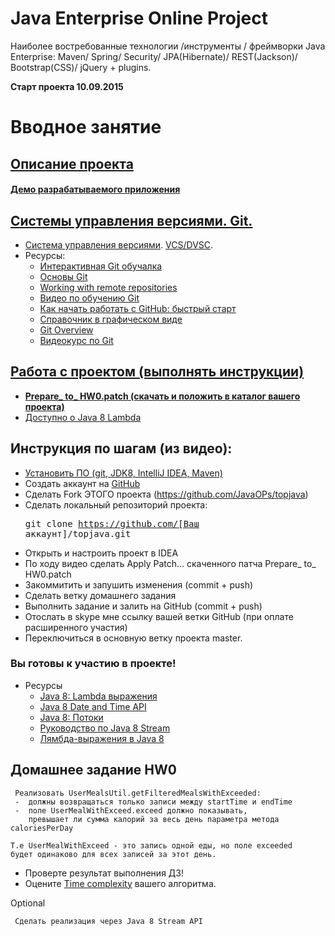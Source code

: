 Java Enterprise Online Project 
===============================
Наиболее востребованные технологии /инструменты / фреймворки Java Enterprise:
Maven/ Spring/ Security/ JPA(Hibernate)/ REST(Jackson)/ Bootstrap(CSS)/ jQuery + plugins.

**Старт проекта 10.09.2015**

Вводное занятие
===============

## <a href="description.md">Описание проекта</a>

#### <a href="http://topjava.herokuapp.com/" target=_blank>Демо разрабатываемого приложения</a>

## <a href="https://drive.google.com/file/d/0B9Ye2auQ_NsFSUNrdVc0bDZuX2s">Системы управления версиями. Git.

-  <a href="http://ru.wikipedia.org/wiki/Система_управления_версиями">Система управления версиями</a>. <a
                    href="http://ru.wikipedia.org/wiki/%D0%A1%D0%B8%D1%81%D1%82%D0%B5%D0%BC%D0%B0_%D1%83%D0%BF%D1%80%D0%B0%D0%B2%D0%BB%D0%B5%D0%BD%D0%B8%D1%8F_%D0%B2%D0%B5%D1%80%D1%81%D0%B8%D1%8F%D0%BC%D0%B8#.D0.A0.D0.B0.D1.81.D0.BF.D1.80.D0.B5.D0.B4.D0.B5.D0.BB.D1.91.D0.BD.D0.BD.D1.8B.D0.B5_.D1.81.D0.B8.D1.81.D1.82.D0.B5.D0.BC.D1.8B_.D1.83.D0.BF.D1.80.D0.B0.D0.B2.D0.BB.D0.B5.D0.BD.D0.B8.D1.8F_.D0.B2.D0.B5.D1.80.D1.81.D0.B8.D1.8F.D0.BC.D0.B8">VCS/DVSC</a>.
-  Ресурсы:            
    -  <a href="https://try.github.io/levels/1/challenges/1">Интерактивная Git обучалка</a>
    -  <a href="http://githowto.com/ru">Основы Git</a>
    -  <a href="https://illustrated-git.readthedocs.org/en/latest/#working-with-remote-repositories">Working with remote repositories</a>
    -  <a href="https://www.youtube.com/playlist?list=PLIU76b8Cjem5B3sufBJ_KFTpKkMEvaTQR">Видео по обучению Git</a>
    -  <a href="http://habrahabr.ru/post/125799/">Как начать работать с GitHub: быстрый старт</a>
    -  <a href="http://ndpsoftware.com/git-cheatsheet.html">Справочник в графическом виде</a>
    -  <a href="https://blog.interlinked.org/tutorials/git.html">Git Overview</a>
    -  <a href="http://geekbrains.ru/gitstart">Видеокурс по Git</a>

##  <a href="https://drive.google.com/open?id=0B9Ye2auQ_NsFZDdaaU5fZEo4X3c">Работа с проектом (выполнять инструкции)</a>
- **<a href="https://drive.google.com/open?id=0B9Ye2auQ_NsFNHk5dVJ4N0xJTWc">Prepare_ to_ HW0.patch (скачать и положить в каталог вашего проекта)</a>**
-  <a href="http://www.youtube.com/watch?v=_PDIVhEs6TM">Доступно о Java 8 Lambda</a>

##  Инструкция по шагам (из видео):</h3>
-  <a href="http://javawebinar.ru/#/soft">Установить ПО (git, JDK8, IntelliJ IDEA, Maven)</a>
-  Создать аккаунт на <a href="https://github.com">GitHub</a>
-  Сделать Fork ЭТОГО проекта (https://github.com/JavaOPs/topjava) </a>
-  Сделать локальный репозиторий проекта:
            <pre>git clone https://github.com/[Ваш аккаунт]/topjava.git</pre>
-  Открыть и настроить проект в IDEA
-  По ходу видео сделать Apply Patch... скаченного патча Prepare_ to_ HW0.patch
-  Закоммитить и запушить изменения (commit + push)
-  Сделать ветку домашнего задания
-  Выполнить задание и залить на GitHub (commit + push)
-  Отослать в skype мне ссылку вашей ветки GitHub (при оплате расширенного участия)
-  Переключиться в основную ветку проекта master.

### Вы готовы к участию в проекте!

-  Ресурсы
    -  <a href="http://devcolibri.com/4137#t2">Java 8: Lambda выражения</a>
    -  <a href="http://www.mscharhag.com/2014/02/java-8-datetime-api.html">Java 8 Date and Time API</a>
    -  <a href="http://devcolibri.com/4274#t7">Java 8: Потоки</a>
    -  <a href="http://prologistic.com.ua/polnoe-rukovodstvo-po-java-8-stream.html">Pуководство по Java 8 Stream</a>
    -  <a href="http://habrahabr.ru/post/224593/">Лямбда-выражения в Java 8</a>

## Домашнее задание HW0
     Реализовать UserMealsUtil.getFilteredMealsWithExceeded:
     -  должны возвращаться только записи между startTime и endTime 
     -  поле UserMealWithExceed.exceed должно показывать, 
        превышает ли сумма калорий за весь день параметра метода caloriesPerDay  
        
    Т.е UserMealWithExceed - это запись одной еды, но поле exceeded 
    будет одинаково для всех записей за этот день.
    
   - Проверте результат выполнения ДЗ!
   -  Оцените <a href="https://drive.google.com/file/d/0B9Ye2auQ_NsFNEJWRFJkVDA3TkU/view">Time complexity</a> вашего алгоритма.

Optional

     Сделать реализация через Java 8 Stream API
